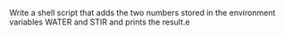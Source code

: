 Write a shell script that adds the two numbers stored in the environment variables WATER and STIR and prints the result.e
